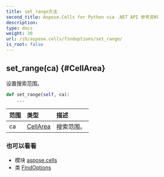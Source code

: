 ```yaml
---
title: set_range方法
second_title: Aspose.Cells for Python via .NET API 参考资料
description:
type: docs
weight: 30
url: /zh/aspose.cells/findoptions/set_range/
is_root: false
---
```

##  set_range(ca) {#CellArea}
设置搜索范围。



```python
def set_range(self, ca):
    ...
```


|范围|类型|描述|
| :- | :- | :- |
| ca | [CellArea](/cells/python-net/zh/aspose.cells/cellarea) |搜索范围。|



### 也可以看看
* 模块 [aspose.cells](../../)
* 类 [FindOptions](/cells/python-net/zh/aspose.cells/findoptions)
